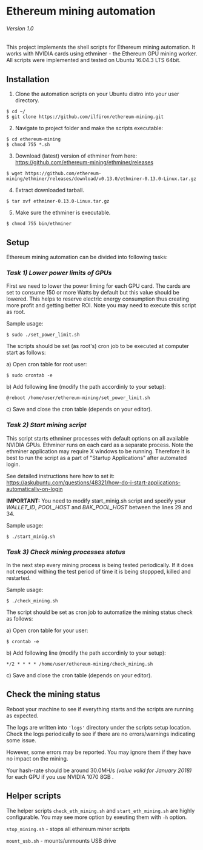 # Ethereum mining automation
###### *Version 1.0*
This project implements the shell scripts for Ethereum mining automation.
It works with NVIDIA cards using ethminer - the Ethereum GPU mining worker.
All scripts were implemented and tested on Ubuntu 16.04.3 LTS 64bit.

## Installation
1. Clone the automation scripts on your Ubuntu distro into your user directory.
```shell
$ cd ~/
$ git clone https://github.com/ilfiron/ethereum-mining.git
```
2. Navigate to project folder and make the scripts executable:
```shell
$ cd ethereum-mining
$ chmod 755 *.sh
```
3. Download (latest) version of ethminer from here: https://github.com/ethereum-mining/ethminer/releases
```shell
$ wget https://github.com/ethereum-mining/ethminer/releases/download/v0.13.0/ethminer-0.13.0-Linux.tar.gz
```
4. Extract downloaded tarball.
```shell
$ tar xvf ethminer-0.13.0-Linux.tar.gz
```
5. Make sure the ethminer is executable.
```shell
$ chmod 755 bin/ethminer
```

## Setup
Ethereum mining automation can be divided into following tasks:

### *Task 1) Lower power limits of GPUs*
First we need to lower the power liming for each GPU card.
The cards are set to consume 150 or more Watts by default but this value should be lowered.
This helps to reserve electric energy consumption thus creating more profit and getting better ROI.
Note you may need to execute this script as root.

Sample usage:
```shell
$ sudo ./set_power_limit.sh
```

The scripts should be set (as root's) cron job to be executed at computer start as follows:

a) Open cron table for root user:
```shell
$ sudo crontab -e
```

b) Add following line (modify the path accordinly to your setup):

```shell
@reboot /home/user/ethereum-mining/set_power_limit.sh
```

c) Save and close the cron table (depends on your editor).

### *Task 2) Start mining script*
This script starts ethminer processes with default options on all available NVIDIA GPUs.
Ethminer runs on each card as a separate process.
Note the ethminer application may require X windows to be running.
Therefore it is best to run the script as a part of "Startup Applications" after automated login.

See detailed instructions here how to set it:
https://askubuntu.com/questions/48321/how-do-i-start-applications-automatically-on-login

**IMPORTANT:** You need to modify start_minig.sh script and specify your *WALLET_ID*, *POOL_HOST* and *BAK_POOL_HOST* between the lines 29 and 34.

Sample usage:
```shell
$ ./start_minig.sh
```

### *Task 3) Check mining processes status*
In the next step every mining process is being tested periodically.
If it does not respond withing the test period of time it is being stoppped, killed and restarted.

Sample usage:
```shell
$ ./check_mining.sh
```

The script should be set as cron job to automatize the mining status check as follows:

a) Open cron table for your user:
```shell
$ crontab -e
```

b) Add following line (modify the path accordinly to your setup):
```
*/2 * * * * /home/user/ethereum-mining/check_mining.sh
```

c) Save and close the cron table (depends on your editor).

## Check the mining status
Reboot your machine to see if everything starts and the scripts are running as expected.

The logs are written into `'logs'` directory under the scripts setup location.
Check the logs periodically to see if there are no errors/warnings indicating some issue.

However, some errors may be reported. You may ignore them if they have no impact on the mining.

Your hash-rate should be around 30.0MH/s *(value valid for January 2018)* for each GPU if you use NVIDIA 1070 8GB .

## Helper scripts
The helper scripts `check_eth_mining.sh` and `start_eth_mining.sh` are highly configurable.
You may see more option by exeuting them with `-h` option.

`stop_mining.sh` - stops all ethereum miner scripts

`mount_usb.sh` - mounts/unmounts USB drive


